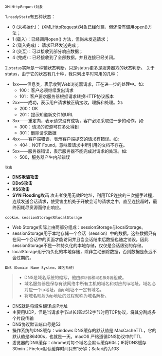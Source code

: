 
`XMLHttpRequest对象`

1.`readyState`有五种状态：
- 0 (未初始化)： (XMLHttpRequest)对象已经创建，但还没有调用open()方法；
- 1 (载入)：已经调用open() 方法，但尚未发送请求；
- 2 (载入完成)： 请求已经发送完成；
- 3 (交互)：可以接收到部分响应数据；
- 4 (完成)：已经接收到了全部数据，并且连接已经关闭。

2.`status`实际是一种辅状态判断，只是status更多是服务器方的状态判断。
关于status，由于它的状态有几十种，我只列出平时常用的几种：
- 1xx——信息类，表示收到Web浏览器请求，正在进一步的处理中。如:
    - 100：客户必须继续发出请求
    - 101：客户要求服务器根据请求转换HTTP协议版本
- 2xx——成功，表示用户请求被正确接收，理解和处理。如:
    - 200：OK
    - 201：提示知道新文件的URL
- 3xx——重定向，表示请求没有成功，客户必须采取进一步的动作。如:
    - 300：请求的资源可在多处得到
    - 301：删除请求数据
- 4xx——客户端错误，表示客户端提交的请求有错误。如:
    - 404：NOT Found，意味着请求中所引用的文档不存在。
- 5xx——服务器错误，表示服务器不能完成对请求的处理。如:
    - 500，服务器产生内部错误


`攻击`
- **DNS欺骗攻击**
- **DDoS攻击**
- **XSS攻击**
- **SYN Flooding攻击** 攻击者使用无效IP地址，利用TCP连接的三次握手过程，连续发送会话请求，使受害主机处于开放会话的请求之中，直至连接超时，最终因耗尽资源而停止响应。

`cookie、sessionStorage和localStorage`
- Web Storage实际上由两部分组成：sessionStorage与localStorage。  
- sessionStorage用于本地存储一个会话（session）中的数据，这些数据只有在同一个会话中的页面才能访问并且当会话结束后数据也随之销毁。因此sessionStorage不是一种持久化的本地存储，仅仅是会话级别的存储。  
- localStorage用于持久化的本地存储，除非主动删除数据，否则数据是永远不会过期的。

`DNS（Domain Name System，域名系统）`
> - DNS是域名系统的缩写，他由`解析器`和`域名服务器`组成。
> - 域名服务器是保存有该网络中所有主机的域名和对应的ip地址。域名必对应一个ip地址，而ip地址不一定有域名。
> - 将域名映射为ip地址的过程就称为域名解析。
- DNS就是将域名翻译成IP地址
- 主要用UDP，但是当请求字节过长超过512字节时用TCP协议，将其分割成多个片段传输
- DNS协议默认端口号是53
- 操作系统的DNS缓存：windows DNS缓存的默认值是 MaxCacheTTL，它的默认值是86400s，也就是一天。macOS 严格遵循DNS协议中的TTL
- 游览器的DNS缓存：chrome对每个域名会默认缓存60s；IE将DNS缓存30min；Firefox默认缓存时间只有1分钟；Safari约为10S